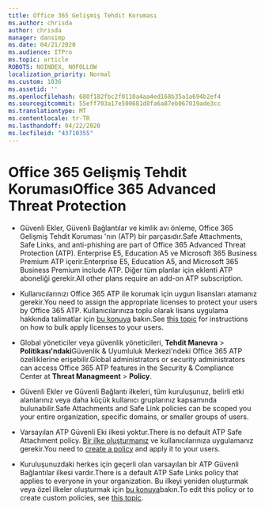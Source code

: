 ```yaml
---
title: Office 365 Gelişmiş Tehdit Koruması
ms.author: chrisda
author: chrisda
manager: dansimp
ms.date: 04/21/2020
ms.audience: ITPro
ms.topic: article
ROBOTS: NOINDEX, NOFOLLOW
localization_priority: Normal
ms.custom: 1036
ms.assetid: ''
ms.openlocfilehash: 680f182fbc2f0110a4aa4ed168b35a1a694b2ef4
ms.sourcegitcommit: 55eff703a17e500681d8fa6a87eb067019ade3cc
ms.translationtype: MT
ms.contentlocale: tr-TR
ms.lasthandoff: 04/22/2020
ms.locfileid: "43710355"
---
```

# <a name="office-365-advanced-threat-protection"></a><span data-ttu-id="0255e-102">Office 365 Gelişmiş Tehdit Koruması</span><span class="sxs-lookup"><span data-stu-id="0255e-102">Office 365 Advanced Threat Protection</span></span>

- <span data-ttu-id="0255e-103">Güvenli Ekler, Güvenli Bağlantılar ve kimlik avı önleme, Office 365 Gelişmiş Tehdit Koruması 'nın (ATP) bir parçasıdır.</span><span class="sxs-lookup"><span data-stu-id="0255e-103">Safe Attachments, Safe Links, and anti-phishing are part of Office 365 Advanced Threat Protection (ATP).</span></span> <span data-ttu-id="0255e-104">Enterprise E5, Education A5 ve Microsoft 365 Business Premium ATP içerir.</span><span class="sxs-lookup"><span data-stu-id="0255e-104">Enterprise E5, Education A5, and Microsoft 365 Business Premium include ATP.</span></span> <span data-ttu-id="0255e-105">Diğer tüm planlar için eklenti ATP aboneliği gerekir.</span><span class="sxs-lookup"><span data-stu-id="0255e-105">All other plans require an add-on ATP subscription.</span></span>

- <span data-ttu-id="0255e-106">Kullanıcılarınızı Office 365 ATP ile korumak için uygun lisansları atamanız gerekir.</span><span class="sxs-lookup"><span data-stu-id="0255e-106">You need to assign the appropriate licenses to protect your users by Office 365 ATP.</span></span> <span data-ttu-id="0255e-107">Kullanıcılarınıza toplu olarak lisans uygulama hakkında talimatlar için [bu konuya](https://docs.microsoft.com/office365/admin/subscriptions-and-billing/assign-licenses-to-users) bakın.</span><span class="sxs-lookup"><span data-stu-id="0255e-107">See [this topic](https://docs.microsoft.com/office365/admin/subscriptions-and-billing/assign-licenses-to-users) for instructions on how to bulk apply licenses to your users.</span></span>

- <span data-ttu-id="0255e-108">Global yöneticiler veya güvenlik yöneticileri, **Tehdit Manevra** \> **Politikası'ndaki**Güvenlik & Uyumluluk Merkezi'ndeki Office 365 ATP özelliklerine erişebilir.</span><span class="sxs-lookup"><span data-stu-id="0255e-108">Global administrators or security administrators can access Office 365 ATP features in the Security & Compliance Center at **Threat Managmeent** \> **Policy**.</span></span>

- <span data-ttu-id="0255e-109">Güvenli Ekler ve Güvenli Bağlantı ilkeleri, tüm kuruluşunuz, belirli etki alanlarınız veya daha küçük kullanıcı gruplarınız kapsamında bulunabilir.</span><span class="sxs-lookup"><span data-stu-id="0255e-109">Safe Attachments and Safe Link policies can be scoped you your entire organization, specific domains, or smaller groups of users.</span></span>

- <span data-ttu-id="0255e-110">Varsayılan ATP Güvenli Eki ilkesi yoktur.</span><span class="sxs-lookup"><span data-stu-id="0255e-110">There is no default ATP Safe Attachment policy.</span></span> <span data-ttu-id="0255e-111">[Bir ilke oluşturmanız](https://docs.microsoft.com/office365/securitycompliance/set-up-atp-safe-attachments-policies) ve kullanıcılarınıza uygulamanız gerekir.</span><span class="sxs-lookup"><span data-stu-id="0255e-111">You need to [create a policy](https://docs.microsoft.com/office365/securitycompliance/set-up-atp-safe-attachments-policies) and apply it to your users.</span></span>

- <span data-ttu-id="0255e-112">Kuruluşunuzdaki herkes için geçerli olan varsayılan bir ATP Güvenli Bağlantılar ilkesi vardır.</span><span class="sxs-lookup"><span data-stu-id="0255e-112">There is a default ATP Safe Links policy that applies to everyone in your organization.</span></span> <span data-ttu-id="0255e-113">Bu ilkeyi yeniden oluşturmak veya özel ilkeler oluşturmak için [bu konuya](https://docs.microsoft.com/office365/securitycompliance/set-up-atp-safe-links-policies)bakın.</span><span class="sxs-lookup"><span data-stu-id="0255e-113">To edit this policy or to create custom policies, see [this topic](https://docs.microsoft.com/office365/securitycompliance/set-up-atp-safe-links-policies).</span></span>
